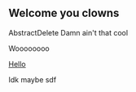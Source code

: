## Welcome you clowns

AbstractDelete
Damn ain't that cool



Woooooooo

[Hello](https://mh1753.github.io/AbstractDelete/File.txt)

Idk maybe
sdf
